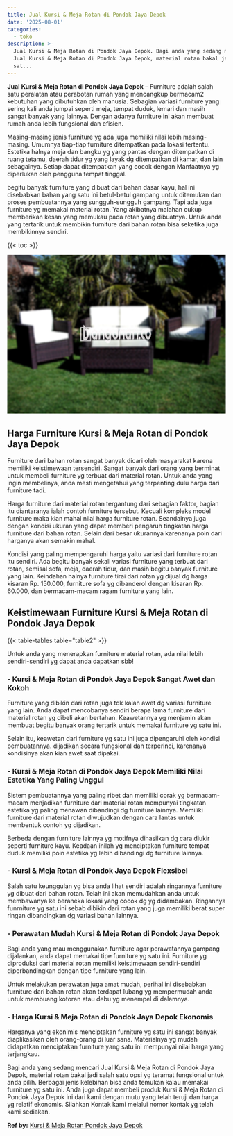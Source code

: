 ```yaml
---
title: Jual Kursi & Meja Rotan di Pondok Jaya Depok
date: '2025-08-01'
categories:
  - toko
description: >-
  Jual Kursi & Meja Rotan di Pondok Jaya Depok. Bagi anda yang sedang mencari
  Jual Kursi & Meja Rotan di Pondok Jaya Depok, material rotan bakal jadi salah
  sat...
---
```


**Jual Kursi & Meja Rotan di Pondok Jaya Depok** – Furniture adalah salah satu peralatan atau perabotan rumah yang mencangkup bermacam2 kebutuhan yang dibutuhkan oleh manusia. Sebagian variasi furniture yang sering kali anda jumpai seperti meja, tempat duduk, lemari dan masih sangat banyak yang lainnya. Dengan adanya furniture ini akan membuat rumah anda lebih fungsional dan efisien.

Masing-masing jenis furniture yg ada juga memiliki nilai lebih masing-masing. Umumnya tiap-tiap furniture ditempatkan pada lokasi tertentu. Estetika halnya meja dan bangku yg yang pantas dengan ditempatkan di ruang tetamu, daerah tidur yg yang layak dg ditempatkan di kamar, dan lain sebagainya. Setiap dapat ditempatkan yang cocok dengan Manfaatnya yg diperlukan oleh pengguna tempat tinggal.

begitu banyak furniture yang dibuat dari bahan dasar kayu, hal ini disebabkan bahan yang satu ini betul-betul gampang untuk ditemukan dan proses pembuatannya yang sungguh-sungguh gampang. Tapi ada juga furniture yg memakai material rotan. Yang akibatnya malahan cukup memberikan kesan yang memukau pada rotan yang dibuatnya. Untuk anda yang tertarik untuk membikin furniture dari bahan rotan bisa seketika juga membikinnya sendiri.

{{< toc >}}

![Jual Kursi & Meja Rotan di Pondok Jaya Depok](/images/kursi-meja-rotan-murah49.png)

## Harga Furniture Kursi & Meja Rotan di Pondok Jaya Depok

Furniture dari bahan rotan sangat banyak dicari oleh masyarakat karena memiliki keistimewaan tersendiri. Sangat banyak dari orang yang berminat untuk membeli furniture yg terbuat dari material rotan. Untuk anda yang ingin membelinya, anda mesti mengetahui yang terpenting dulu harga dari furniture tadi.

Harga furniture dari material rotan tergantung dari sebagian faktor, bagian itu diantaranya ialah contoh furniture tersebut. Kecuali kompleks model furniture maka kian mahal nilai harga furniture rotan. Seandainya juga dengan kondisi ukuran yang dapat memberi pengaruh tingkatan harga furniture dari bahan rotan. Selain dari besar ukurannya karenanya poin dari harganya akan semakin mahal.

Kondisi yang paling mempengaruhi harga yaitu variasi dari furniture rotan itu sendiri. Ada begitu banyak sekali variasi furniture yang terbuat dari rotan, semisal sofa, meja, daerah tidur, dan masih begitu banyak furniture yang lain. Keindahan halnya furniture tirai dari rotan yg dijual dg harga kisaran Rp. 150.000, furniture sofa yg dibanderol dengan kisaran Rp. 60.000, dan bermacam-macam ragam furniture yang lain.

## Keistimewaan Furniture Kursi & Meja Rotan di Pondok Jaya Depok

{{< table-tables table="table2" >}}

Untuk anda yang menerapkan furniture material rotan, ada nilai lebih sendiri-sendiri yg dapat anda dapatkan sbb!

### \- Kursi & Meja Rotan di Pondok Jaya Depok Sangat Awet dan Kokoh

Furniture yang dibikin dari rotan juga tdk kalah awet dg variasi furniture yang lain. Anda dapat mencobanya sendiri berapa lama furniture dari material rotan yg dibeli akan bertahan. Keawetannya yg menjamin akan membuat begitu banyak orang tertarik untuk memakai furniture yg satu ini.

Selain itu, keawetan dari furniture yg satu ini juga dipengaruhi oleh kondisi pembuatannya. dijadikan secara fungsional dan terperinci, karenanya kondisinya akan kian awet saat dipakai.

### \- Kursi & Meja Rotan di Pondok Jaya Depok Memiliki Nilai Estetika Yang Paling Unggul

Sistem pembuatannya yang paling ribet dan memiliki corak yg bermacam-macam menjadikan furniture dari material rotan mempunyai tingkatan estetika yg paling menawan dibandingi dg furniture lainnya. Memiliki furniture dari material rotan diwujudkan dengan cara lantas untuk membentuk contoh yg dijadikan.

Berbeda dengan furniture lainnya yg motifnya dihasilkan dg cara diukir seperti furniture kayu. Keadaan inilah yg menciptakan furniture tempat duduk memiliki poin estetika yg lebih dibandingi dg furniture lainnya.

### \- Kursi & Meja Rotan di Pondok Jaya Depok Flexsibel

Salah satu keunggulan yg bisa anda lihat sendiri adalah ringannya furniture yg dibuat dari bahan rotan. Telah ini akan memudahkan anda untuk membawanya ke beraneka lokasi yang cocok dg yg didambakan. Ringannya funrniture yg satu ini sebab dibikin dari rotan yang juga memiliki berat super ringan dibandingkan dg variasi bahan lainnya.

### \- Perawatan Mudah Kursi & Meja Rotan di Pondok Jaya Depok

Bagi anda yang mau menggunakan furniture agar perawatannya gampang dijalankan, anda dapat memakai tipe furniture yg satu ini. Furniture yg diproduksi dari material rotan memiliki keistimewaan sendiri-sendiri diperbandingkan dengan tipe furniture yang lain.

Untuk melakukan perawatan juga amat mudah, perihal ini disebabkan furniture dari bahan rotan akan terdapat lubang yg mempermudah anda untuk membuang kotoran atau debu yg menempel di dalamnya.

### \- Harga Kursi & Meja Rotan di Pondok Jaya Depok Ekonomis

Harganya yang ekonimis menciptakan furniture yg satu ini sangat banyak diaplikasikan oleh orang-orang di luar sana. Materialnya yg mudah didapatkan menciptakan furniture yang satu ini mempunyai nilai harga yang terjangkau.

Bagi anda yang sedang mencari Jual Kursi & Meja Rotan di Pondok Jaya Depok, material rotan bakal jadi salah satu opsi yg teramat fungsional untuk anda pilih. Berbagai jenis kelebihan bisa anda temukan kalau memakai furniture yg satu ini. Anda juga dapat membeli produk Kursi & Meja Rotan di Pondok Jaya Depok ini dari kami dengan mutu yang telah teruji dan harga yg relatif ekonomis. Silahkan Kontak kami melalui nomor kontak yg telah kami sediakan.

**Ref by:** [Kursi & Meja Rotan Pondok Jaya Depok](https://id.wikipedia.org/wiki/Kursi)
